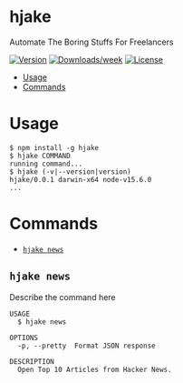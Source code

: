 hjake
==

Automate The Boring Stuffs For Freelancers

[![Version](https://img.shields.io/npm/v/do.svg)](https://www.npmjs.com/package/hjake)
[![Downloads/week](https://img.shields.io/npm/dw/do.svg)](https://www.npmjs.com/package/hjake)
[![License](https://img.shields.io/npm/l/do.svg)](https://github.com/https://github.com/akando42/https://github.com/akando42/hjake/blob/master/package.json)

<!-- toc -->
* [Usage](#usage)
* [Commands](#commands)
<!-- tocstop -->
# Usage
<!-- usage -->
```sh-session
$ npm install -g hjake
$ hjake COMMAND
running command...
$ hjake (-v|--version|version)
hjake/0.0.1 darwin-x64 node-v15.6.0
...
```
<!-- usagestop -->
# Commands
<!-- commands -->
* [`hjake news`](#hjake-news)

## `hjake news`

Describe the command here

```
USAGE
  $ hjake news

OPTIONS
  -p, --pretty  Format JSON response

DESCRIPTION
  Open Top 10 Articles from Hacker News.
```

